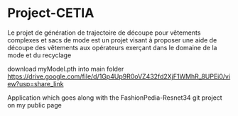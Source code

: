 # Project-CETIA
Le projet de génération de trajectoire de découpe pour vêtements complexes et sacs de mode est un projet visant à proposer une aide de découpe des 
vêtements aux opérateurs exerçant dans le domaine de la mode et du recyclage

download myModel.pth into main folder
https://drive.google.com/file/d/1Gp4Up9R0oVZ432fd2XjF1WMhR_8UPEi0/view?usp=share_link

Application which goes along with the FashionPedia-Resnet34 git project on my public page
